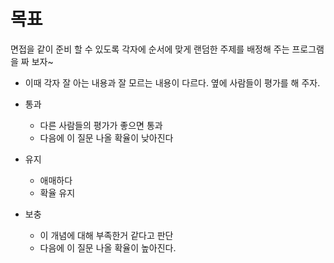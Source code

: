 # 목표

면접을 같이 준비 할 수 있도록 각자에 순서에 맞게 랜덤한 주제를 배정해 주는 프로그램을 짜 보자~

- 이때 각자 잘 아는 내용과 잘 모르는 내용이 다르다. 옆에 사람들이 평가를 해 주자.

- 통과

  - 다른 사람들의 평가가 좋으면 통과
  - 다음에 이 질문 나올 확율이 낮아진다

- 유지

  - 애매하다
  - 확율 유지

- 보충

  - 이 개념에 대해 부족한거 같다고 판단
  - 다음에 이 질문 나올 확율이 높아진다.

  
